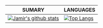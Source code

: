 | **SUMARY**                                                                                                                                              | **LANGUAGES**                                                                                                                                         |
| ------------------------------------------------------------------------------------------------------------------------------------------------------- | ----------------------------------------------------------------------------------------------------------------------------------------------------- |
| [![Jamir's github stats](https://github-readme-stats.vercel.app/api?username=jamirmachado&show_icons=true&count_private=true&theme=gradient&cache_seconds=1800&include_all_commits=true)](#) | [![Top Langs](https://github-readme-stats.vercel.app/api/top-langs/?username=jamirmachado&layout=compact&count_private=true&cache_seconds=1800)](#) |
